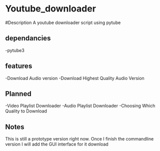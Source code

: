 # Youtube_downloader
#Description
A youtube downloader script using pytube
## dependancies
-pytube3

## features
-Download Audio version
-Download Highest Quality Audio Version

## Planned
-Video Playlist Downloader
-Audio Playlist Downloader
-Choosing Which Quality to Download


##  Notes
This is still a prototype version right now. Once I finish the commandline version I will add the GUI interface for it download
